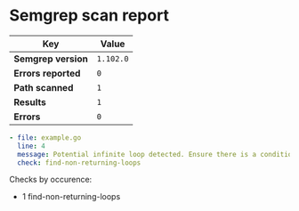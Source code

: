 # Semgrep scan report

| **Key**             | **Value**                           |
|----------------------|-------------------------------------|
| **Semgrep version**  | `1.102.0`                   |
| **Errors reported**  | `0`              |
| **Path scanned**     | `1` |
| **Results**          | `1`             |
| **Errors**           | `0`             |


~~~yaml
- file: example.go
  line: 4
  message: Potential infinite loop detected. Ensure there is a condition to exit the loop, or include a break or return statement.
  check: find-non-returning-loops
~~~

Checks by occurence:

- 1 find-non-returning-loops


